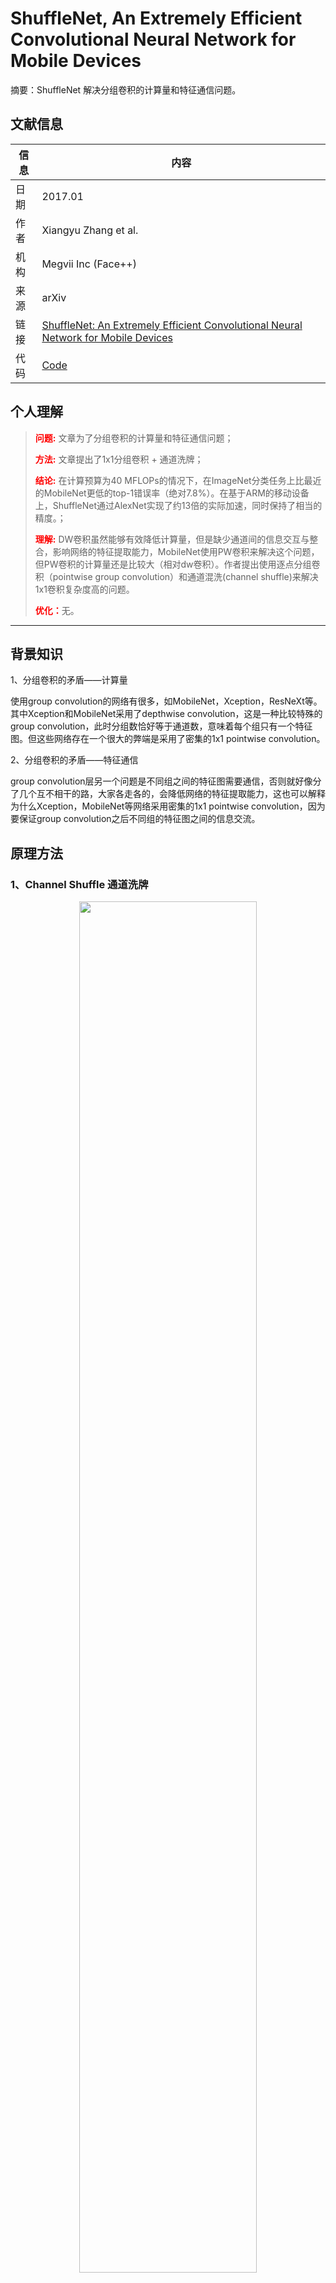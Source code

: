 # ShuffleNet, An Extremely Efficient Convolutional Neural Network for Mobile Devices

摘要：ShuffleNet 解决分组卷积的计算量和特征通信问题。
<!--more-->

## 文献信息

| 信息               | 内容                                                                                                           |
| ------------------ | ----------------------------------------------------------------------------------------------------------------- |
| 日期               | 2017.01                                                                                                     |
| 作者               | Xiangyu Zhang et al.                                                                                                        |
| 机构               | Megvii Inc (Face++)                                                                                                          |
| 来源               | arXiv                                                                                                           |
| 链接               | [ShuffleNet: An Extremely Efficient Convolutional Neural Network for Mobile Devices](http://link.zhihu.com/?target=https%3A//arxiv.org/abs/1707.01083)                                                                                                        |
| 代码               | [Code]()                                                                                                          |

## 个人理解
><strong style="color:red;">问题:</strong> 文章为了分组卷积的计算量和特征通信问题；
>
><strong style="color:red;">方法:</strong> 文章提出了1x1分组卷积 + 通道洗牌；
>
><strong style="color:red;">结论:</strong> 在计算预算为40 MFLOPs的情况下，在ImageNet分类任务上比最近的MobileNet更低的top-1错误率（绝对7.8%）。在基于ARM的移动设备上，ShuffleNet通过AlexNet实现了约13倍的实际加速，同时保持了相当的精度。；
>
><strong style="color:red;">理解:</strong> DW卷积虽然能够有效降低计算量，但是缺少通道间的信息交互与整合，影响网络的特征提取能力，MobileNet使用PW卷积来解决这个问题，但PW卷积的计算量还是比较大（相对dw卷积）。作者提出使用逐点分组卷积（pointwise group convolution）和通道混洗(channel shuffle)来解决1x1卷积复杂度高的问题。
>
><strong style="color:red;">优化：</strong>无。
---

## 背景知识

1、分组卷积的矛盾——计算量

使用group convolution的网络有很多，如MobileNet，Xception，ResNeXt等。其中Xception和MobileNet采用了depthwise convolution，这是一种比较特殊的group convolution，此时分组数恰好等于通道数，意味着每个组只有一个特征图。但这些网络存在一个很大的弊端是采用了密集的1x1 pointwise convolution。

2、分组卷积的矛盾——特征通信

group convolution层另一个问题是不同组之间的特征图需要通信，否则就好像分了几个互不相干的路，大家各走各的，会降低网络的特征提取能力，这也可以解释为什么Xception，MobileNet等网络采用密集的1x1 pointwise convolution，因为要保证group convolution之后不同组的特征图之间的信息交流。

## 原理方法

### 1、Channel Shuffle 通道洗牌

<div align=center>
    <img src=https://cloud-resources-data.oss-cn-chengdu.aliyuncs.com//images/20220706213849.png width=75% />
</div>

原理：深度可分离卷积+1x1点卷积 => 分组卷积+channel shuffle，前者降低参数，后者达到特征通信，实现信息流通。

参数：
$$
9 \times h \times w \times c_1 + \frac{h \times w \times c_1 \times c_2}{1} =>

9 \times h \times w \times c_1 + \frac{h \times w \times c_1 \times c_2}{g} 
$$
一般情况下c2是远大于9的，也就是说深度可分离卷积的性能瓶颈主要在Pointwise卷积上；为了解决这个问题，ShuffleNet v1中提出了仅在分组内进行Pointwise卷积，对于一个分成了g个组的分组卷积。但是可以看出组内Pointwise卷积可以非常有效的缓解性能瓶颈问题。然而这个策略的一个非常严重的问题是卷积直接的信息沟通不畅，网络趋近于一个由多个结构类似的网络构成的模型集成，精度大打折扣。



在程序上实现channel shuffle：假定将输入层分为 g 组，总通道数为 $g\times n$ ，将通道那个维度拆分为 (g,n) 两个维度，然后将这两个维度转置变成 (n,g) ，最后重新reshape成一个维度$g\times n$。

```python
'''Channel shuffle: [N,C,H,W] -> [N,g,C/g,H,W] -> [N,C/g,g,H,w] -> [N,C,H,W]'''
N,C,H,W = x.size()
# 维度变换之后必须要使用.contiguous()使得张量在内存连续之后才能调用view函数
return x.view(N, g, int(C/g), H, W).permute(0, 2, 1, 3, 4).contiguous().view(N, C, H, W)
```

### 2、ShuffleNetv1 网络结构

<div align=center>
    <img src=https://cloud-resources-data.oss-cn-chengdu.aliyuncs.com//images/20220706213850.png width=75% />
</div>


(a) MobileNet: 带有残差结构的深度可分离卷积;

(b) ShuffleNetv1 残差块：1x1分组卷积 + channel shuffle + 3x3深度可分离卷积 + 1x1分组卷积，残差连接；
- 1x1 卷积替换为1x1的分组卷积，分组g一般不会很大，论文中的几个值分别是1，2，3，4，8。当$g=1$时，ShuffleNet v1退化为Xception。g的值确保能够被通道数整除，保证reshape操作的有效执行；
- 添加Channel Shuffle操作；
- 去掉3x3深度可分离卷积之后的ReLU激活，目的是为了减少ReLU激活造成的信息损耗；

(c) ShuffleNetv1 降采样块：1x1分组卷积 + channel shuffle + 3x3深度可分离卷积s=2 + 1x1分组卷积，残差连接s=2平均池化；

- 降采样的情况，左侧shortcut部分使用的是步长为2的3x3平均池化，右侧使用的是步长为2的 3x3 的Depthwise卷积；
- 降采样，为了保证参数数量不骤减，往往需要加倍通道数量,使用的是拼接（Concat）操作用于加倍通道数；

<div align=center>
    <img src=https://cloud-resources-data.oss-cn-chengdu.aliyuncs.com//images/20220706213850.png width=75% />
</div>


单元计算量FLOPs：Feature Map的尺寸为cxhxw，bottleneck的通道数为m，$F_{Resnet} > F_{ResNext} > F_{ShuffleNet}$

- ResNet

$$
1 \times 1 \times hwcm + 3 \times 3 \times hwmn + 1 \times 1 \times  hwcm =  hw(2cm + 9m^2)
$$

- ResNeXt

$$
1 \times 1 \times hwcm + 3 \times 3 \times hw \frac{m}{g} \times \frac{m}{g} \times g + 1 \times 1 \times hwcm =  hw(2cm + \frac{9m^2}{g})
$$

- ShuffleNet

$$
hw\frac{c}{g}\frac{m}{g} \times g  + 3 \times 3 \times hwm + hw \frac{c}{g} \frac{m}{g} \times g = hw(\frac{2cm}{g} + 9m)
$$

## 训练测试

<div align=center>
    <img src=https://cloud-resources-data.oss-cn-chengdu.aliyuncs.com//images/20220706213851.png width=75% />
    <img src=https://cloud-resources-data.oss-cn-chengdu.aliyuncs.com//images/20220706213852.png width=75% />
    <img src=https://cloud-resources-data.oss-cn-chengdu.aliyuncs.com//images/20220706213852.png width=75% />
</div>
## 参考文献

[^01]: [大师兄-ShuffNet v1 和 ShuffleNet v2-知乎](https://zhuanlan.zhihu.com/p/51566209)




